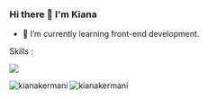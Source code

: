 ### Hi there 👋 I'm Kiana
- 🌱 I’m currently learning front-end development.

Skills :
<p align="left">
  <a href="https://skillicons.dev">
    <img src="https://skillicons.dev/icons?i=html,css,bootstrap,js,react,ts,tailwind"/>
  </a>
</p>



<p><img align="left" src="https://github-readme-stats.vercel.app/api/top-langs?username=kianakermani&show_icons=true&locale=en&layout=compact" alt="kianakermani" /></p>
<p><img align="center" src="https://github-readme-streak-stats.herokuapp.com/?user=kianakermani&" alt="kianakermani" /></p>




